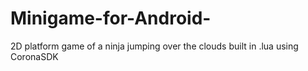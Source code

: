 # Minigame-for-Android-
2D platform game of a ninja jumping over the clouds built in .lua using CoronaSDK
